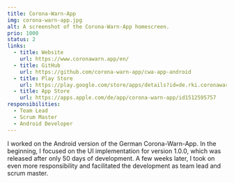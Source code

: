 ```yaml
---
title: Corona-Warn-App
img: corona-warn-app.jpg
alt: A screenshot of the Corona-Warn-App homescreen.
prio: 1000
status: 2
links:
  - title: Website
    url: https://www.coronawarn.app/en/
  - title: GitHub
    url: https://github.com/corona-warn-app/cwa-app-android
  - title: Play Store
    url: https://play.google.com/store/apps/details?id=de.rki.coronawarnapp
  - title: App Store
    url: https://apps.apple.com/de/app/corona-warn-app/id1512595757
responsibilities:
  - Team Lead
  - Scrum Master
  - Android Developer
---
```


I worked on the Android version of the German Corona-Warn-App. In the beginning, I focused on the UI implementation for version 1.0.0, which was released after only 50 days of development. A few weeks later, I took on even more responsibility and facilitated the development as team lead and scrum master.
